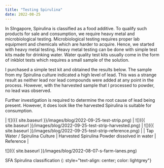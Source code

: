 ```yaml
---
title: "Testing Spirulina"
date: 2022-08-25
---
```


In SIngapore, Spirulina is classified as a food additive. To qualify such products for sale and consumption, we require heavy metal and microbiological testing. Microbiological testing requires proper lab equipment and chemicals which are harder to acquire. Hence, we started with heavy metal testing. Heavy metal testing can be done with simple test kits made for drinking water. Water quality test kits usually come in the form of inkblot tests which requires a small sample of the solution.

I purchased a simple test kit and obtained the results below. The sample from my Spirulina culture indicated a high level of lead. This was a strange result as neither lead nor lead compounds were added at any point in the process. However, with the harvested sample that I processed to powder, no lead was observed.

Further investigation is required to determine the root cause of lead being present. However, it does look like the harvested Spirulina is suitable for consumption.

| ![]({{ site.baseurl }}/images/blog/2022-09-25-test-strip.png) | ![]({{ site.baseurl }}/images/blog/2022-09-25-test-strip-harvested.png) | ![]({{ site.baseurl }}/images/blog/2022-09-25-test-strip-reference.png) |
| Tap Water / Spirulina Culture | Harvested Spirulina Powder dissolved in water | Reference |

![]({{ site.baseurl }}/images/blog/2022-08-07-s-farm-lanes.png)

SFA Spirulina classification
{: style="text-align: center; color: lightgrey"}
